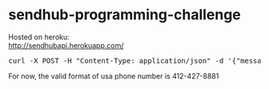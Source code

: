 sendhub-programming-challenge
=============================
Hosted on heroku:  
http://sendhubapi.herokuapp.com/

<pre>curl -X POST -H "Content-Type: application/json" -d '{"message": "SendHub Rocks", "recipients": ["412-427-8881", "412-427-8882", "412-427-8883", "14124278884", "412-427-8885", "412-427-8886"]}' http://sendhubapi.herokuapp.com/api/sendhub/v1.0/routes</pre>

For now, the valid format of usa phone number is 412-427-8881
